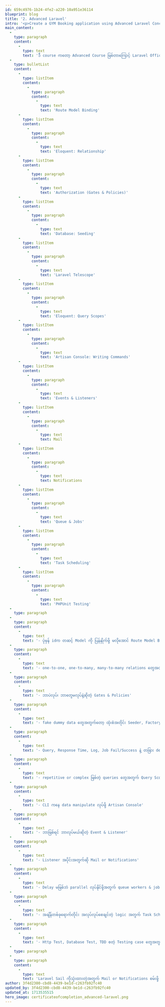 ```yaml
---
id: 659c4976-1b24-4fe2-a220-10a951e36114
blueprint: blog
title: '2. Advanced Laravel'
intro: '<p>Create a GYM Booking application using Advanced Laravel Concepts!</p>'
main_content:
  -
    type: paragraph
    content:
      -
        type: text
        text: 'ဒီ course ကတော့ Advanced Course ဖြစ်တာကြောင့် Laravel Official Documentation က အသုံးများတဲ့ feature တော်တော်များကို cover ဖြစ်အောင်သုံးပေးထားတယ်၊ Official Documentation မှာ ဖတ်ကြည့်ဖို့ recommend ပေးလိုတာကြောင့် အသေးစိတ်မပြောပြတော့ပဲ keywords နဲ့ logic flow လောက်ပဲ ပြောပြပေးသွားမယ်၊'
  -
    type: bulletList
    content:
      -
        type: listItem
        content:
          -
            type: paragraph
            content:
              -
                type: text
                text: 'Route Model Binding'
      -
        type: listItem
        content:
          -
            type: paragraph
            content:
              -
                type: text
                text: 'Eloquent: Relationship'
      -
        type: listItem
        content:
          -
            type: paragraph
            content:
              -
                type: text
                text: 'Authorization (Gates & Policies)'
      -
        type: listItem
        content:
          -
            type: paragraph
            content:
              -
                type: text
                text: 'Database: Seeding'
      -
        type: listItem
        content:
          -
            type: paragraph
            content:
              -
                type: text
                text: 'Laravel Telescope'
      -
        type: listItem
        content:
          -
            type: paragraph
            content:
              -
                type: text
                text: 'Eloquent: Query Scopes'
      -
        type: listItem
        content:
          -
            type: paragraph
            content:
              -
                type: text
                text: 'Artisan Console: Writing Commands'
      -
        type: listItem
        content:
          -
            type: paragraph
            content:
              -
                type: text
                text: 'Events & Listeners'
      -
        type: listItem
        content:
          -
            type: paragraph
            content:
              -
                type: text
                text: Mail
      -
        type: listItem
        content:
          -
            type: paragraph
            content:
              -
                type: text
                text: Notifications
      -
        type: listItem
        content:
          -
            type: paragraph
            content:
              -
                type: text
                text: 'Queue & Jobs'
      -
        type: listItem
        content:
          -
            type: paragraph
            content:
              -
                type: text
                text: 'Task Scheduling'
      -
        type: listItem
        content:
          -
            type: paragraph
            content:
              -
                type: text
                text: 'PHPUnit Testing'
  -
    type: paragraph
  -
    type: paragraph
    content:
      -
        type: text
        text: '- ပုံမှန် idက တဆင့် Model ကို ပြန်နှိုက်ဖို့ မလိုအောင် Route Model Binding'
  -
    type: paragraph
    content:
      -
        type: text
        text: '- one-to-one, one-to-many, many-to-many relations တွေအတွက် Eloquent Relationship'
  -
    type: paragraph
    content:
      -
        type: text
        text: '- ဘာပဲလုပ်၊ ဘာတွေမလုပ်နဲ့ဆိုတဲ့ Gates & Policies'
  -
    type: paragraph
    content:
      -
        type: text
        text: '- fake dummy data တွေအတွက်တော့ ထုံးစံအတိုင်း Seeder, Factory ပေါ့'
  -
    type: paragraph
    content:
      -
        type: text
        text: '- Query, Response Time, Log, Job Fail/Success နဲ့ တခြား debugging case အတွက် Telescope'
  -
    type: paragraph
    content:
      -
        type: text
        text: '- repetitive or complex ဖြစ်တဲ့ queries တွေအတွက် Query Scopes'
  -
    type: paragraph
    content:
      -
        type: text
        text: '- CLI ကနေ data manipulate လုပ်ဖို့ Artisan Console'
  -
    type: paragraph
    content:
      -
        type: text
        text: '- ဘာဖြစ်ရင် ဘာလုပ်မယ်ဆိုတဲ့ Event & Listener'
  -
    type: paragraph
    content:
      -
        type: text
        text: '- Listener အပိုင်းအတွက်ဆို Mail or Notifications'
  -
    type: paragraph
    content:
      -
        type: text
        text: '- Delay မဖြစ်ဘဲ parallel လုပ်နိုင်ဖို့အတွက် queue workers & jobs'
  -
    type: paragraph
    content:
      -
        type: text
        text: '- အချိန်တစ်ခုရောက်တိုင်း အလုပ်လုပ်စေချင်တဲ့ logic အတွက် Task Scheduling'
  -
    type: paragraph
    content:
      -
        type: text
        text: '- Http Test, Database Test, TDD စတဲ့ Testing case တွေအတွက်သုံးတဲ့ PHPUnit'
  -
    type: paragraph
  -
    type: paragraph
    content:
      -
        type: text
        text: 'Laravel Sail ကိုသုံးထားတဲ့အတွက် Mail or Notifications စမ်းဖို့ default သွင်းပေးထားတဲ့ Mailpit ကို သုံးလို့ရတာကြောင့် Mailtrap or other third party mailing platforms တွေ ယူသုံးစရာမလိုတော့တာ တကယ်အဆင်ပြေစေတယ်။ caching အကြောင်းပါ ထည့်ပြောရင် ပိုပြည့်စုံသွားလောက်မယ်ဆိုပေမယ့် အခုတောင် တော်တော် ပြည့်စုံနေတာမို့ တကယ် learning လုပ်သင့်တဲ့ course ဖြစ်တယ် 😁'
author: 3f4d2300-cbd8-4439-be1d-c263fb92fc40
updated_by: 3f4d2300-cbd8-4439-be1d-c263fb92fc40
updated_at: 1713535515
hero_image: certificateofcompletion_advanced-laravel.png
---
```

